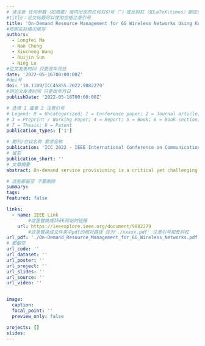 ```yaml
---
# 请注意 任何参数（如摘要）值内出现的任何双引号（“）或反斜杠（如LaTeX\times）都应使用反斜杠（\）进行转义。例如，符号“和LaTeX text\times分别变为\”和\\times。有关详细信息，请参阅YAML或TOML文档。
#title：论文标题可以使用空格注意引号
title: 'On-Demand Resource Management for 6G Wireless Networks Using Knowledge-Assisted Dynamic Neural Networks'
#按照实际情况填写
authors:
  - Longfei Ma
  - Nan Cheng
  - Xiucheng Wang
  - Ruijin Sun
  - Ning Lu
#论文发表时间 只更改年月日
date: '2022-05-16T00:00:00Z'
#doi号
doi: '10.1109/ICC45855.2022.9882279'
#同论文发表时间 只更改年月日
publishDate: '2022-05-16T00:00:00Z'

# 选填 1 或者 2 注意引号
# Legend: 0 = Uncategorized; 1 = Conference paper; 2 = Journal article;
# 3 = Preprint / Working Paper; 4 = Report; 5 = Book; 6 = Book section;
# 7 = Thesis; 8 = Patent
publication_types: ['1']

# 期刊/会议名称 要求全称
publication: 'ICC 2022 - IEEE International Conference on Communications'
# 留空
publication_short: ''
# 文章摘要
abstract: On-demand service provisioning is a critical yet challenging issue in 6G wireless communication networks, since emerging services have significantly diverse requirements and the network resources become increasingly heterogeneous and dynamic. In this paper, we study the on-demand wireless resource orchestration problem with the focus on the computing delay in orchestration decision-making process. Specifically, we take the decision-making delay into the optimization problem. Then, a dynamic neural network (DyNN)-based method is proposed, where the model complexity can be adjusted according to the service requirements. We further build a knowledge base representing the relationship among the service requirements, available computing resources, and the resource allocation performance. By exploiting the knowledge, the width of DyNN can be selected in a timely manner, further improving the performance of orchestration. Simulation results show that the proposed scheme significantly outperforms the traditional static neural network, and also shows sufficient flexibility in on-demand service provisioning.

# 这些都留空 不要删除
summary:  
tags:
featured: false

links:
  - name: IEEE Link
        #这里替换成IEEE网站的链接
    url: https://ieeexplore.ieee.org/document/9882279
        #这里替换成文件夹中pdf的相对路径 应为'./xxxxx.pdf' 注意引号和反斜杠
url_pdf: './On-Demand_Resource_Management_for_6G_Wireless_Networks.pdf'
# 都留空
url_code: ''
url_dataset: ''
url_poster: ''
url_project: ''
url_slides: ''
url_source: ''
url_video: ''


image:
  caption: 
  focal_point: ''
  preview_only: false

projects: []
slides:
---
```

